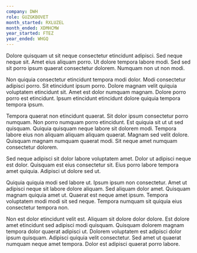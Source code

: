 ```yaml
---
company: DWH
role: GUZGKBOVET
month_started: RXLUZEL
month_ended: XDMHCMW
year_started: FTEZ
year_ended: WHGQ
---
```


Dolore quisquam ut sit neque consectetur etincidunt adipisci. Sed neque neque sit. Amet eius aliquam porro. Ut dolore tempora labore modi. Sed sed sit porro ipsum quaerat consectetur dolorem. Numquam non ut non modi.

Non quiquia consectetur etincidunt tempora modi dolor. Modi consectetur adipisci porro. Sit etincidunt ipsum porro. Dolore magnam velit quiquia voluptatem etincidunt sit. Amet est dolor numquam magnam. Dolore porro porro est etincidunt. Ipsum etincidunt etincidunt dolore quiquia tempora tempora ipsum.

Tempora quaerat non etincidunt quaerat. Sit dolor ipsum consectetur porro numquam. Non porro numquam porro etincidunt. Est quiquia sit ut ut sed quisquam. Quiquia quisquam neque labore sit dolorem modi. Tempora labore eius non aliquam aliquam aliquam quaerat. Magnam sed velit dolore. Quisquam magnam numquam quaerat modi. Sit neque amet numquam consectetur dolorem.

Sed neque adipisci sit dolor labore voluptatem amet. Dolor ut adipisci neque est dolor. Quisquam est eius consectetur sit. Eius porro labore tempora amet quiquia. Adipisci ut dolore sed ut.

Quiquia quiquia modi sed labore ut. Ipsum ipsum non consectetur. Amet ut adipisci neque sit labore dolore aliquam. Sed aliquam dolor amet. Quisquam magnam quiquia amet ut. Quaerat est neque amet ipsum. Tempora voluptatem modi modi sit sed neque. Tempora numquam sit quiquia eius consectetur tempora non.

Non est dolor etincidunt velit est. Aliquam sit dolore dolor dolore. Est dolore amet etincidunt sed adipisci modi quisquam. Quisquam dolorem magnam tempora dolor quaerat adipisci ut. Dolorem voluptatem est adipisci dolor ipsum quisquam. Adipisci quiquia velit consectetur. Sed amet ut quaerat numquam neque amet tempora. Dolor est adipisci quaerat porro labore.
    